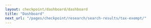 ```yaml
---
layout: checkpoint/dashboard/dashboard
title: "Dashboard"
next_url: "/pages/checkpoint/research/search-results/tax-exempt/"
---
```


<!--- This child document initializes the page in Jekyll. -->